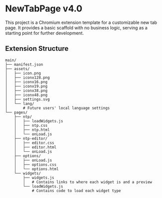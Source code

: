 # NewTabPage v4.0

This project is a Chromium extension template for a customizable new tab page. It provides a basic scaffold with no business logic, serving as a starting point for further development.

## Extension Structure

```
main/
├── manifest.json
├── assets/
│   ├── icon.png
│   ├── iconx128.png
│   ├── iconx16.png
│   ├── iconx19.png
│   ├── iconx38.png
│   ├── iconx48.png
│   ├── settings.svg
│   └── lang/
│       # Future users' local language settings
└── pages/
    ├── ntp/
    │   ├── loadWidgets.js
    │   ├── ntp.css
    │   ├── ntp.html
    │   └── onLoad.js
    ├── ntp-editor/
    │   ├── editor.css
    │   ├── editor.html
    │   └── onLoad.js
    ├── options/
    │   ├── onLoad.js
    │   ├── options.css
    │   └── options.html
    └── widgets/
        ├── widgets.js
        │   # Contains links to where each widget is and a preview
        └── loadWidgets.js
            # Contains code to load each widget type
```

